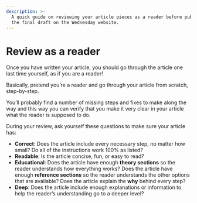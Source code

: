 ```yaml
---
description: >-
  A quick guide on reviewing your article pieces as a reader before publishing
  the final draft on the Wednesday website.
---
```


# Review as a reader

Once you have written your article, you should go through the article one last time yourself, as if you are a reader!

Basically, pretend you’re a reader and go through your article from scratch, step-by-step.

You’ll probably find a number of missing steps and fixes to make along the way and this way you can verify that you make it very clear in your article what the reader is supposed to do.

During your review, ask yourself these questions to make sure your article has:

* **Correct**: Does the article include every necessary step, no matter how small? Do all of the instructions work 100% as listed?
* **Readable**: Is the article concise, fun, or easy to read?
* **Educational**: Does the article have enough **theory sections** so the reader understands how everything works? Does the article have enough **reference sections** so the reader understands the other options that are available? Does the article explain the **why** behind every step?
* **Deep**: Does the article include enough explanations or information to help the reader’s understanding go to a deeper level?
